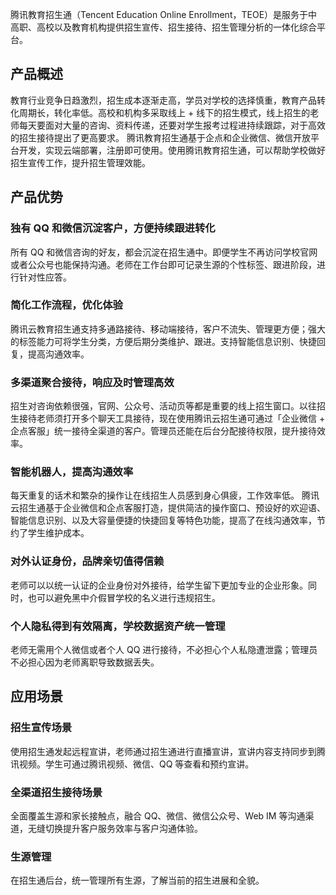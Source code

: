 ﻿腾讯教育招生通（Tencent Education Online Enrollment，TEOE）是服务于中高职、高校以及教育机构提供招生宣传、招生接待、招生管理分析的一体化综合平台。

## 产品概述
教育行业竞争日趋激烈，招生成本逐渐走高，学员对学校的选择慎重，教育产品转化周期长，转化率低。高校和机构多采取线上 + 线下的招生模式，线上招生的老师每天要面对大量的咨询、资料传递，还要对学生报考过程进持续跟踪，对于高效的招生接待提出了更高要求。
腾讯教育招生通基于企点和企业微信、微信开放平台开发，实现云端部署，注册即可使用。使用腾讯教育招生通，可以帮助学校做好招生宣传工作，提升招生管理效能。

## 产品优势
### 独有 QQ 和微信沉淀客户，方便持续跟进转化
所有 QQ 和微信咨询的好友，都会沉淀在招生通中。即便学生不再访问学校官网或者公众号也能保持沟通。老师在工作台即可记录生源的个性标签、跟进阶段，进行针对性应答。
### 简化工作流程，优化体验 
腾讯云教育招生通支持多通路接待、移动端接待，客户不流失、管理更方便；强大的标签能力可将学生分类，方便后期分类维护、跟进。支持智能信息识别、快捷回复，提高沟通效率。
### 多渠道聚合接待，响应及时管理高效
招生对咨询依赖很强，官网、公众号、活动页等都是重要的线上招生窗口。以往招生接待老师须打开多个聊天工具接待，现在使用腾讯云招生通可通过「企业微信 + 企点客服」统一接待全渠道的客户。管理员还能在后台分配接待权限，提升接待效率。
### 智能机器人，提高沟通效率
每天重复的话术和繁杂的操作让在线招生人员感到身心俱疲，工作效率低。
腾讯云招生通基于企业微信和企点客服打造，提供简洁的操作窗口、预设好的欢迎语、智能信息识别、以及大容量便捷的快捷回复等特色功能，提高了在线沟通效率，节约了学生维护成本。
### 对外认证身份，品牌亲切值得信赖
老师可以以统一认证的企业身份对外接待，给学生留下更加专业的企业形象。同时，也可以避免黑中介假冒学校的名义进行违规招生。
### 个人隐私得到有效隔离，学校数据资产统一管理
老师无需用个人微信或者个人 QQ 进行接待，不必担心个人私隐遭泄露；管理员不必担心因为老师离职导致数据丢失。

## 应用场景
### 招生宣传场景
使用招生通发起远程宣讲，老师通过招生通进行直播宣讲，宣讲内容支持同步到腾讯视频。学生可通过腾讯视频、微信、QQ 等查看和预约宣讲。
### 全渠道招生接待场景
全面覆盖生源和家长接触点，融合 QQ、微信、微信公众号、Web IM 等沟通渠道，无缝切换提升客户服务效率与客户沟通体验。
### 生源管理
在招生通后台，统一管理所有生源，了解当前的招生进展和全貌。